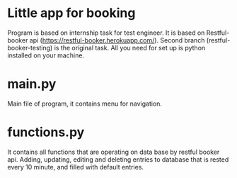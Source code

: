 # Little app for booking
Program is based on internship task for test engineer. It is based on Restful-booker api (https://restful-booker.herokuapp.com/). Second branch (restful-booker-testing) is the original task. All you need for set up is python installed on your machine. 

# main.py
Main file of program, it contains menu for navigation.

# functions.py
It contains all functions that are operating on data base by restful booker api. Adding, updating, editing and deleting entries to database that is rested every 10 minute, and filled with default entries.
